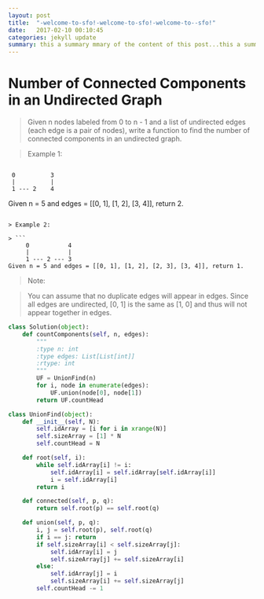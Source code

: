 ```yaml
---
layout: post
title:  "-welcome-to-sfo!-welcome-to-sfo!-welcome-to--sfo!"
date:   2017-02-10 00:10:45
categories: jekyll update
summary: this a summary mmary of the content of this post...this a summary of the content of this post...this a summary of the content of this post...summary of the content
---
```

# Number of Connected Components in an Undirected Graph

> Given n nodes labeled from 0 to n - 1 and a list of undirected edges (each edge is a pair of nodes), write a function to find the number of connected components in an undirected graph.

> Example 1:

> ```
     0          3
     |          |
     1 --- 2    4
Given n = 5 and edges = [[0, 1], [1, 2], [3, 4]], return 2.
```

> Example 2:

> ```
     0           4
     |           |
     1 --- 2 --- 3
Given n = 5 and edges = [[0, 1], [1, 2], [2, 3], [3, 4]], return 1.
```

> Note:

> You can assume that no duplicate edges will appear in edges. Since all edges are undirected, [0, 1] is the same as [1, 0] and thus will not appear together in edges.

```Python
class Solution(object):
    def countComponents(self, n, edges):
        """
        :type n: int
        :type edges: List[List[int]]
        :rtype: int
        """
        UF = UnionFind(n)
        for i, node in enumerate(edges):
            UF.union(node[0], node[1])
        return UF.countHead

class UnionFind(object):
    def __init__(self, N):
        self.idArray = [i for i in xrange(N)]
        self.sizeArray = [1] * N
        self.countHead = N

    def root(self, i):
        while self.idArray[i] != i:
            self.idArray[i] = self.idArray[self.idArray[i]]
            i = self.idArray[i]
        return i

    def connected(self, p, q):
        return self.root(p) == self.root(q)

    def union(self, p, q):
        i, j = self.root(p), self.root(q)
        if i == j: return
        if self.sizeArray[i] < self.sizeArray[j]:
            self.idArray[i] = j
            self.sizeArray[j] += self.sizeArray[i]
        else:
            self.idArray[j] = i
            self.sizeArray[i] += self.sizeArray[j]
        self.countHead -= 1
```


